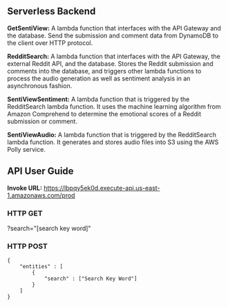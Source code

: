 ## Serverless Backend

**GetSentiView:** A lambda function that interfaces with the API Gateway and the database. Send the submission and comment data from DynamoDB to the client over HTTP protocol.

**RedditSearch:** A lambda function that interfaces with the API Gateway, the external Reddit API, and the database. Stores the Reddit submission and comments into the database, and triggers other lambda functions to process the audio generation as well as sentiment analysis in an asynchronous fashion.

**SentiViewSentiment:** A lambda function that is triggered by the RedditSearch lambda function. It uses the machine learning algorithm from Amazon Comprehend to determine the emotional scores of a Reddit submission or comment.

**SentiViewAudio:** A lambda function that is triggered by the RedditSearch lambda function. It generates and stores audio files into S3 using the AWS Polly service.

## API User Guide

**Invoke URL:** https://lbpqy5ek0d.execute-api.us-east-1.amazonaws.com/prod

### HTTP GET

?search="[search key word]"

### HTTP POST 

```
{
    "entities" : [
        {
    	    "search" : ["Search Key Word"]
        }
    ]
}
```